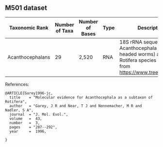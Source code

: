 ## M501 dataset

| Taxonomic Rank                     | Number of Taxa | Number of Bases | Type | Description  |
|------------------------------------|----------------|-----------------|------|--------------|
| Acanthocephalans      | 29              | 2,520        | RNA  | 18S rRNA sequences of Acanthocephala (thorny-headed worms) and Rotifera species (Retrieved from https://www.treebase.org/). |

References:
```
@ARTICLE{Garey1996-jc,
  title    = "Molecular evidence for Acanthocephala as a subtaxon of Rotifera",
  author   = "Garey, J R and Near, T J and Nonnemacher, M R and Nadler, S A",
  journal  = "J. Mol. Evol.",
  volume   =  43,
  number   =  3,
  pages    = "287--292",
  year     =  1996,

}
```